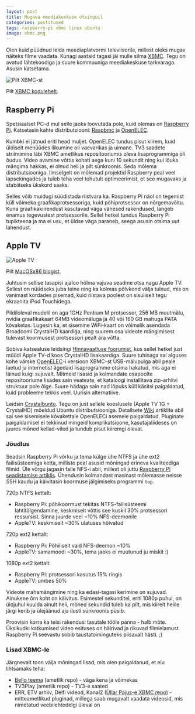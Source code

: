 ```yaml
---
layout: post
title: Mugava meediakeskuse otsinguil
categories: postitused
tags: raspberry-pi xbmc linux ubuntu
image: xbmc.png
---
```

Olen kuid püüdnud leida meediaplatvormi televiisorile, millest oleks mugav näiteks filme vaadata. Kunagi aastaid tagasi jäi mulle silma [XBMC](http://xbmc.org/). Tegu on avatud lähtekoodiga ja suure kommuuniga meediakeskuse tarkvaraga. Asusin katsetama.

![Pilt XBMC-st](xbmc_about.jpg)

Pilt [XBMC kodulehelt](http://xbmc.org/about/).

## Raspberry Pi

Spetsiaalset PC-d mul selle jaoks loovutada pole, kuid olemas on [Raspberry Pi](http://www.raspberrypi.org/). Katsetasin kahte distributsiooni: [Raspbmc](http://www.raspbmc.com/) ja [OpenELEC](http://openelec.tv/).

Kumbki ei jätnud eriti head muljet. OpenELEC tundus pisut kiirem, kuid üldiselt menüüdes liikumine oli vaevarikas ja uimane. TV3 saadete striimimine läbi XBMC ametlikus repositooriumis oleva lisaprogrammiga oli õudus. Video avamine võttis kohati aega kuni 10 sekundit ning kui lõuks mängima hakkas, ei olnud heli ja pilt sünkroonis. Seda mõlema distributsiooniga. Ilmselgelt on mõlemad projektid Raspberry peal veel lapsekingades ja tuleb teha veel tohutult optimeerimist, et see mugavaks ja stabiilseks ükskord saaks.

Selles võib muidugi süüdistada riistvara ka. Raspberry Pi näol on tegemist küll võimeka graafikaprotsessoriga, kuid põhiprotsessor on nõrgemavõitu. Kuna graafikakiirendust kasutavad väga vähesed rakendused, langeb enamus tegevustest protsessorile. Sellel hetkel tundus Raspberry Pi tupikteena ja ma ei usu, et üldse väga paraneb, seega asusin otsima uut lahendust.

## Apple TV

![Apple TV](appletv.jpg)

Pilt [MacOSx86 blogist](http://www.macgeekblog.com/blog/archive/category/appletv).

Juhtusin sellise tasapisi ajaloo hõlma vajuva seadme otsa nagu Apple TV. Sellest on nüüdseks juba teine ning ka kolmas põlvkond välja tulnud, mis on vanimast kordades pisemad, kuid riistava poolest on sisuliselt tegu ekraanita iPod Touchidega.

Pildiloleval mudelil on aga 1GHz Pentium M protsessor, 256 MB muutmälu, nvidia graafikakaart 64MB videomäluga ja 40 või 160 GB mahuga PATA kõvaketas. Lugesin ka, et sisemine WiFi-kaart on võimalik asendada Broadcomi CrystalHD kaardiga, ning suurem osa videote mängimisest tulevast koormusest protsessori pealt ära võtta.

Sobiva katsealuse leidsingi [Hinnavaatluse foorumist](http://foorum.hinnavaatlus.ee/), kus sellel hetkel just müüdi Apple TV-d koos CrystalHD lisakaardiga. Suure tuhinaga sai alguses kohe värske [OpenELEC](http://openelec.tv/)-i versioon XBMC-st USB-mälupulga abil peale laetud ja internetist ägedaid lisaprogramme otsima hakatud, mis aga ei läinud kuigi sujuvalt. Mitmeid lisasid ja kolmandate osapoolte repositooriume lisades sain veateate, et kataloogi installitava zip-arhiivi struktuur pole õige. Suure hädaga sain nad lõpuks küll käsitsi paigaldatud, kuid probleeme tekkis veel. Uurisin alternatiive.

Leidsin [Crystalbuntu](http://www.crystalbuntu.com/). Tegu on just sellele kooslusele (Apple TV 1G + CrystalHD) mõeldud Ubuntu distributsiooniga.	Detailsete [Wiki](http://www.crystalbuntu.com/wiki/user/) artiklite abil sai see sisemisele kõvakettale OpenELECi asemele paigaldatud. Pluginate paigaldamisel ei tekkinud mingeid komplikatsioone, kasutajaliideses on juures mõned kellad-viled ja tundub pisut kiiremgi olevat.

### Jõudlus

Seadsin Raspberry Pi võrku ja tema külge ühe NTFS ja ühe ext2 failisüsteemiga ketta, milliste peal asusid mõningad erineva kvaliteediga filmid. Üle võrgu jagasin faile NFS-i abil, millest oli juttu [Raspberry Pi seadistamise artiklis](/postitused/peata-torrentiklient-raspberry-pi-ga/). Ühendusin kolmandast masinast mõlemasse neisse SSH kaudu ja käivitasin koormuse jälgimiseks programmi `top`.

720p NTFS kettalt:
 - Raspberry Pi: põhikoormust tekitas NTFS-failisüsteemi lahtitõlgendamine, keskmiselt võttis see kuskil 30% protsessori ressursist. Sinna juurde veel ~10% NFS-deemonile
 - AppleTV: keskmiselt ~30% ulatuses hõivatud

720p ext2 kettalt:
 - Raspberry Pi: Põhiliselt vaid NFS-deemon ~10%
 - AppleTV: samamoodi ~30%, tema jaoks ei muutunud ju miskit :)

1080p ext2 kettalt:
 - Raspberry Pi: protsessori kasutus 15% ringis
 - AppleTV: umbes 50%

Videote mahamängimine ning ka edasi-tagasi kerimine on sujuvad. Ainukene õrn koht on käivitus. Esimestel sekunditel, eriti 1080p puhul, on üldjuhul kuulda ainult heli, mõned sekundid tuleb ka pilt, mis kiirelt helile järgi kerib ja ülejäänud aja ilusti sünkroonis püsib.

Proovisin korra ka teisi rakendusi tasutale tööle panna - halb mõte. Üksikudki katkumised video esituses on häirivad ja rikuvad filmielamust. Raspberry Pi seevastu sobib taustatoiminguteks piisavalt hästi. ;)

### Lisad XBMC-le

Järgnevalt toon välja mõningad lisad, mis olen paigaldanud, et elu lihtsamaks teha:

- [Bello teema](http://forum.xbmc.org/showthread.php?tid=158577&pid=1358910) (ametlik repo) - väga kena ja võimekas
- TV3Play (ametlik repo) - TV3-e saated
- ERR, ETV arhiiv, Delfi videod, Kanal2 ([Üllar Pajus-e XBMC repo](https://github.com/yllar/yllar-xbmc-repo/tree/master/repo/repository.yllar)) - mitteametlikud pluginad, millega saab mugavalt vaadata videosid, mis nimetatud veebilehtedelgi üleval on


